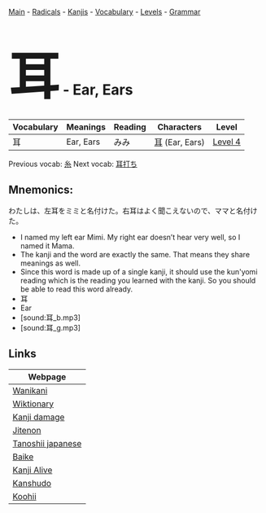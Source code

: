 <style> bigfont {font-size: 100px}</style>
[Main](../README.md) -
[Radicals](../radicals.md) -
[Kanjis](../kanjis.md) -
[Vocabulary](../vocabulary.md) -
[Levels](../levels.md) -
[Grammar](../grammar.md)
# <bigfont> 耳</bigfont> - Ear, Ears 

| Vocabulary | Meanings | Reading | Characters | Level |
| --- | --- | --- | --- | --- |
| 耳 | Ear, Ears | みみ |  [耳](../kanjis/耳.md) (Ear, Ears) | [Level 4](../levels/wk_level4.md) |

Previous vocab: [糸](糸.md) Next vocab: [耳打ち](耳打ち.md) 

## Mnemonics:
わたしは、左耳をミミと名付けた。右耳はよく聞こえないので、ママと名付けた。
* I named my left ear Mimi. My right ear doesn’t hear very well, so I named it Mama.
* The kanji and the word are exactly the same. That means they share meanings as well.
* Since this word is made up of a single kanji, it should use the kun'yomi reading which is the reading you learned with the kanji. So you should be able to read this word already.
* 耳
* Ear
* [sound:耳_b.mp3]
* [sound:耳_g.mp3]


## Links 

| Webpage |
| --- |
| [Wanikani          ](https://www.wanikani.com/kanji/耳) |
| [Wiktionary        ](https://en.wiktionary.org/wiki/耳) |
| [Kanji damage      ](http://www.kanjidamage.com/kanji/search?utf8=✓&q=耳) |
| [Jitenon           ](https://jitenon.com/kanji/耳) |
| [Tanoshii japanese ](https://www.tanoshiijapanese.com/dictionary/kanji.cfm?k=耳) |
| [Baike             ](https://baike.baidu.com/item/耳) |
| [Kanji Alive       ](https://app.kanjialive.com/耳) |
| [Kanshudo          ](https://www.kanshudo.com/searchmn?q=耳) |
| [Koohii            ](https://kanji.koohii.com/study/kanji/耳) |
